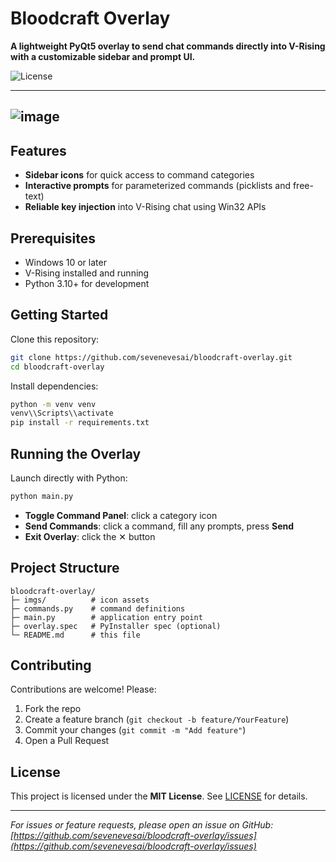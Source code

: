 # Bloodcraft Overlay

**A lightweight PyQt5 overlay to send chat commands directly into V-Rising with a customizable sidebar and prompt UI.**

![License](https://img.shields.io/badge/license-MIT-blue)

---
![image](https://github.com/user-attachments/assets/3e6a77c3-2a3b-467d-81d2-718b1197912f)
---
## Features

* **Sidebar icons** for quick access to command categories
* **Interactive prompts** for parameterized commands (picklists and free-text)
* **Reliable key injection** into V-Rising chat using Win32 APIs

## Prerequisites

* Windows 10 or later
* V-Rising installed and running
* Python 3.10+ for development

## Getting Started

Clone this repository:

```bash
git clone https://github.com/sevenevesai/bloodcraft-overlay.git
cd bloodcraft-overlay
```

Install dependencies:

```bash
python -m venv venv
venv\\Scripts\\activate
pip install -r requirements.txt
```

## Running the Overlay

Launch directly with Python:

```bash
python main.py
```

* **Toggle Command Panel**: click a category icon
* **Send Commands**: click a command, fill any prompts, press **Send**
* **Exit Overlay**: click the ✕ button

## Project Structure

```
bloodcraft-overlay/
├─ imgs/          # icon assets
├─ commands.py    # command definitions
├─ main.py        # application entry point
├─ overlay.spec   # PyInstaller spec (optional)
└─ README.md      # this file
```

## Contributing

Contributions are welcome! Please:

1. Fork the repo
2. Create a feature branch (`git checkout -b feature/YourFeature`)
3. Commit your changes (`git commit -m "Add feature"`)
4. Open a Pull Request

## License

This project is licensed under the **MIT License**. See [LICENSE](LICENSE) for details.

---

*For issues or feature requests, please open an issue on GitHub: [https://github.com/sevenevesai/bloodcraft-overlay/issues](https://github.com/sevenevesai/bloodcraft-overlay/issues)*
